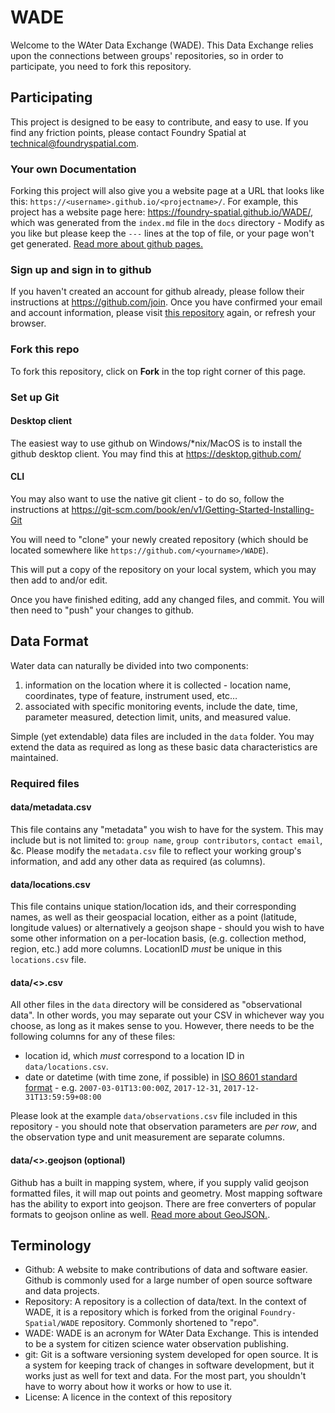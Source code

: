 # WADE

Welcome to the WAter Data Exchange (WADE). This Data Exchange relies upon the connections between groups' repositories, so in order to participate, you need to fork this repository.

## Participating

This project is designed to be easy to contribute, and easy to use. If you find any friction points, please contact Foundry Spatial at technical@foundryspatial.com.

### Your own Documentation

Forking this project will also give you a website page at a URL that looks like this: `https://<username>.github.io/<projectname>/`. For example, this project has a website page here: <https://foundry-spatial.github.io/WADE/>, which was generated from the `index.md` file in the `docs` directory - Modify as you like but please keep the `---` lines at the top of file, or your page won't get generated.  [Read more about github pages.](https://pages.github.com/)

### Sign up and sign in to github

If you haven't created an account for github already, please follow their instructions at <https://github.com/join>.  Once you have confirmed your email and account information, please visit [this repository](https://github.com/Foundry-Spatial/WADE) again, or refresh your browser.

### Fork this repo

To fork this repository, click on **Fork** in the top right corner of this page.

### Set up Git

#### Desktop client

The easiest way to use github on Windows/*nix/MacOS is to install the github desktop client. You may find this at <https://desktop.github.com/>

#### CLI

You may also want to use the native git client - to do so, follow the instructions at <https://git-scm.com/book/en/v1/Getting-Started-Installing-Git>

You will need to "clone" your newly created repository (which should be located somewhere like `https://github.com/<yourname>/WADE`).

This will put a copy of the repository on your local system, which you may then add to and/or edit.

Once you have finished editing, add any changed files, and commit. You will then need to "push" your changes to github.

## Data Format

Water data can naturally be divided into two components:

1. information on the location where it is collected - location name, coordinates, type of feature, instrument used, etc…
1. associated with specific monitoring events, include the date, time, parameter measured, detection limit, units, and measured value.

Simple (yet extendable) data files are included in the `data` folder. You may extend the data as required as long as these basic data characteristics are maintained.

### Required files

#### data/metadata.csv

This file contains any "metadata" you wish to have for the system. This may include but is not limited to: `group name`, `group contributors`, `contact email`, &c. Please modify the `metadata.csv` file to reflect your working group's information, and add any other data as required (as columns).

#### data/locations.csv

This file contains unique station/location ids, and their corresponding names, as well as their geospacial location, either as a point (latitude, longitude values) or alternatively a geojson shape - should you wish to have some other information on a per-location basis, (e.g. collection method, region, etc.) add more columns.  LocationID _must_ be unique in this `locations.csv` file.

#### data/<>.csv

All other files in the `data` directory will be considered as "observational data". In other words, you may separate out your CSV in whichever way you choose, as long as it makes sense to you. However, there needs to be the following columns for any of these files:

* location id, which *must* correspond to a location ID in `data/locations.csv`.
* date or datetime (with time zone, if possible) in [ISO 8601 standard format](https://en.wikipedia.org/wiki/ISO_8601) - e.g. `2007-03-01T13:00:00Z`, `2017-12-31`, `2017-12-31T13:59:59+08:00`

Please look at the example `data/observations.csv` file included in this repository - you should note that observation parameters are _per row_, and the observation type and unit measurement are separate columns.

#### data/<>.geojson (optional)

Github has a built in mapping system, where, if you supply valid geojson formatted files, it will map out points and geometry. Most mapping software has the ability to export into geojson.  There are free converters of popular formats to geojson online as well. [Read more about GeoJSON.](http://geojson.org/).

## Terminology

* Github: A website to make contributions of data and software easier. Github is commonly used for a large number of open source software and data projects.
* Repository: A repository is a collection of data/text. In the context of WADE, it is a repository which is forked from the original `Foundry-Spatial/WADE` repository.  Commonly shortened to "repo".
* WADE: WADE is an acronym for WAter Data Exchange. This is intended to be a system for citizen science water observation publishing.
* git: Git is a software versioning system developed for open source. It is a system for keeping track of changes in software development, but it works just as well for text and data. For the most part, you shouldn't have to worry about how it works or how to use it.
* License: A licence in the context of this repository
